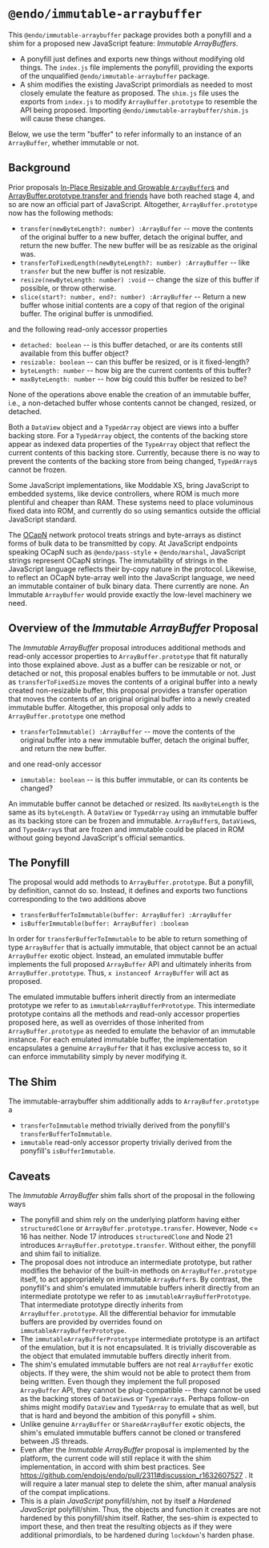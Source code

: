 # `@endo/immutable-arraybuffer`

This `@endo/immutable-arraybuffer` package provides both a ponyfill and a shim for a proposed new JavaScript feature: *Immutable ArrayBuffers*.
- A ponyfill just defines and exports new things without modifying old things. The `index.js` file implements the ponyfill, providing the exports of the unqualified `@endo/immutable-arraybuffer` package.
- A shim modifies the existing JavaScript primordials as needed to most closely emulate the feature as proposed. The `shim.js` file uses the exports from `index.js` to modify `ArrayBuffer.prototype` to resemble the API being proposed. Importing `@endo/immutable-arraybuffer/shim.js` will cause these changes.

Below, we use the term "buffer" to refer informally to an instance of an `ArrayBuffer`, whether immutable or not.

## Background

Prior proposals [In-Place Resizable and Growable `ArrayBuffer`s](https://github.com/tc39/proposal-resizablearraybuffer) and [ArrayBuffer.prototype.transfer and friends](https://github.com/tc39/proposal-arraybuffer-transfer) have both reached stage 4, and so are now an official part of JavaScript. Altogether, `ArrayBuffer.prototype` now has the following methods:
- `transfer(newByteLength?: number) :ArrayBuffer` -- move the contents of the original buffer to a new buffer, detach the original buffer, and return the new buffer. The new buffer will be as resizable as the original was.
- `transferToFixedLength(newByteLength?: number) :ArrayBuffer` -- like `transfer` but the new buffer is not resizable.
- `resize(newByteLength: number) :void` -- change the size of this buffer if possible, or throw otherwise.
- `slice(start?: number, end?: number) :ArrayBuffer` -- Return a new buffer whose initial contents are a copy of that region of the original buffer. The original buffer is unmodified.

and the following read-only accessor properties
- `detached: boolean` -- is this buffer detached, or are its contents still available from this buffer object?
- `resizable: boolean` -- can this buffer be resized, or is it fixed-length?
- `byteLength: number` -- how big are the current contents of this buffer?
- `maxByteLength: number` -- how big could this buffer be resized to be?

None of the operations above enable the creation of an immutable buffer, i.e., a non-detached buffer whose contents cannot be changed, resized, or detached.

Both a `DataView` object and a `TypedArray` object are views into a buffer backing store. For a `TypedArray` object, the contents of the backing store appear as indexed data properties of the `TypeArray` object that reflect the current contents of this backing store. Currently, because there is no way to prevent the contents of the backing store from being changed, `TypedArray`s cannot be frozen.

Some JavaScript implementations, like Moddable XS, bring JavaScript to embedded systems, like device controllers, where ROM is much more plentiful and cheaper than RAM. These systems need to place voluminous fixed data into ROM, and currently do so using semantics outside the official JavaScript standard.

The [OCapN](https://ocapn.org/) network protocol treats strings and byte-arrays as distinct forms of bulk data to be transmitted by copy. At JavaScript endpoints speaking OCapN such as `@endo/pass-style` + `@endo/marshal`, JavaScript strings represent OCapN strings. The immutability of strings in the JavaScript language reflects their by-copy nature in the protocol. Likewise, to reflect an OCapN byte-array well into the JavaScript language, we need an immutable container of bulk binary data. There currently are none. An Immutable `ArrayBuffer` would provide exactly the low-level machinery we need.

## Overview of the *Immutable ArrayBuffer* Proposal

The *Immutable ArrayBuffer* proposal introduces additional methods and read-only accessor properties to `ArrayBuffer.prototype` that fit naturally into those explained above. Just as a buffer can be resizable or not, or detached or not, this proposal enables buffers to be immutable or not. Just as `transferToFixedSize` moves the contents of a original buffer into a newly created non-resizable buffer, this proposal provides a transfer operation that moves the contents of an original original buffer into a newly created immutable buffer. Altogether, this proposal only adds to `ArrayBuffer.prototype` one method
- `transferToImmutable() :ArrayBuffer` -- move the contents of the original buffer into a new immutable buffer, detach the original buffer, and return the new buffer.

and one read-only accessor
- `immutable: boolean` -- is this buffer immutable, or can its contents be changed?

An immutable buffer cannot be detached or resized. Its `maxByteLength` is the same as its `byteLength`. A `DataView` or `TypedArray` using an immutable buffer as its backing store can be frozen and immutable. `ArrayBuffer`s, `DataView`s, and `TypedArray`s that are frozen and immutable could be placed in ROM without going beyond JavaScript's official semantics.

## The Ponyfill

The proposal would add methods to `ArrayBuffer.prototype`. But a ponyfill, by definition, cannot do so. Instead, it defines and exports two functions corresponding to the two additions above
- `transferBufferToImmutable(buffer: ArrayBuffer) :ArrayBuffer`
- `isBufferImmutable(buffer: ArrayBuffer) :boolean`

In order for `transferBufferToImmutable` to be able to return something of type `ArrayBuffer` that is actually immutable, that object cannot be an actual `ArrayBuffer` exotic object. Instead, an emulated immutable buffer implements the full proposed `ArrayBuffer` API and ultimately inherits from `ArrayBuffer.prototype`. Thus, `x instanceof ArrayBuffer` will act as proposed.

The emulated immutable buffers inherit directly from an intermediate prototype we refer to as `immutableArrayBufferPrototype`. This intermediate prototype contains all the methods and read-only accessor properties proposed here, as well as overrides of those inherited from `ArrayBuffer.prototype` as needed to emulate the behavior of an immutable instance. For each emulated immutable buffer, the implementation encapsulates a genuine `ArrayBuffer` that it has exclusive access to, so it can enforce immutability simply by never modifying it.

## The Shim

The immutable-arraybuffer shim additionally adds to `ArrayBuffer.prototype` a
- `transferToImmutable` method trivially derived from the ponyfill's `transferBufferToImmutable`.
- `immutable` read-only accessor property trivially derived from the ponyfill's `isBufferImmutable`.

## Caveats

The *Immutable ArrayBuffer* shim falls short of the proposal in the following ways
- The ponyfill and shim rely on the underlying platform having either `structuredClone` or `ArrayBuffer.prototype.transfer`. However, Node <= 16 has neither. Node 17 introduces `structuredClone` and Node 21 introduces `ArrayBuffer.prototype.transfer`. Without either, the ponyfill and shim fail to initialize.
- The proposal does not introduce an intermediate prototype, but rather modifies the behavior of the built-in methods on `ArrayBuffer.prototype` itself, to act appropriately on immutable `ArrayBuffer`s. By contrast, the ponyfill's and shim's emulated immutable buffers inherit directly from an intermediate prototype we refer to as `immutableArrayBufferPrototype`. That intermediate prototype directly inherits from `ArrayBuffer.prototype`. All the differential behavior for immutable buffers are provided by overrides found on `immutableArrayBufferPrototype`.
- The `immutableArrayBufferPrototype` intermediate prototype is an artifact of the emulation, but it is not encapsulated. It is trivially discoverable as the object that emulated immutable buffers directly inherit from.
- The shim's emulated immutable buffers are not real `ArrayBuffer` exotic objects. If they were, the shim would not be able to protect them from being written. Even though they implement the full proposed `ArrayBuffer` API, they cannot be plug-compatible -- they cannot be used as the backing stores of `DataView`s or `TypedArray`s. Perhaps follow-on shims might modify `DataView` and `TypedArray` to emulate that as well, but that is hard and beyond the ambition of this ponyfill + shim.
- Unlike genuine `ArrayBuffer` or `SharedArrayBuffer` exotic objects, the shim's emulated immutable buffers cannot be cloned or transfered between JS threads.
- Even after the *Immutable ArrayBuffer* proposal is implemented by the platform, the current code will still replace it with the shim implementation, in accord with shim best practices. See https://github.com/endojs/endo/pull/2311#discussion_r1632607527 . It will require a later manual step to delete the shim, after manual analysis of the compat implications.
- This is a plain *JavaScript* ponyfill/shim, not by itself a *Hardened JavaScript* polyfill/shim. Thus, the objects and function it creates are not hardened by this ponyfill/shim itself. Rather, the ses-shim is expected to import these, and then treat the resulting objects as if they were additional primordials, to be hardened during `lockdown`'s harden phase.
